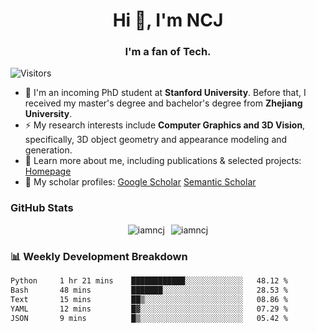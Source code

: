 <h1 align="center">Hi 👋, I'm NCJ</h1>
<h3 align="center">I'm a fan of Tech.</h3>

![Visitors](https://visitor-badge.laobi.icu/badge?page_id=iamNCJ)

- 🌱 I'm an incoming PhD student at **Stanford University**. Before that, I received my master's degree and bachelor's degree from **Zhejiang University**.
- ⚡ My research interests include **Computer Graphics and 3D Vision**, specifically, 3D object geometry and appearance modeling and generation.
- 🚀 Learn more about me, including publications & selected projects: [Homepage](https://www.chong-zeng.com)
- 📖 My scholar profiles: [Google Scholar](https://scholar.google.com/citations?user=4dID7zIAAAAJ) [Semantic Scholar](https://www.semanticscholar.org/author/Chong-Zeng/2223946708)

</p>

<h3 align="left">GitHub Stats</h3>

<div style="display: flex; gap: 10px; justify-content: center; align-items: center;">
  <img src="https://github-readme-stats.vercel.app/api?username=iamncj&show_icons=true&locale=en" alt="iamncj" />
  <img src="https://github-readme-streak-stats-omega-eight.vercel.app/?user=iamncj&card_width=467" alt="iamncj" />
</div>

<h3 align="left">📊 Weekly Development Breakdown</h3>

<!--START_SECTION:waka-->

```txt
Python     1 hr 21 mins    ████████████░░░░░░░░░░░░░   48.12 %
Bash       48 mins         ███████░░░░░░░░░░░░░░░░░░   28.53 %
Text       15 mins         ██▒░░░░░░░░░░░░░░░░░░░░░░   08.86 %
YAML       12 mins         █▓░░░░░░░░░░░░░░░░░░░░░░░   07.29 %
JSON       9 mins          █▒░░░░░░░░░░░░░░░░░░░░░░░   05.42 %
```

<!--END_SECTION:waka-->
